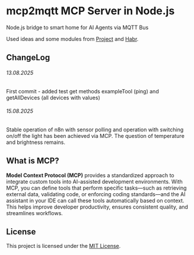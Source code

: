 # mcp2mqtt MCP Server in Node.js
Node.js bridge to smart home for AI Agents via MQTT Bus

Used ideas and some modules from [Project](https://github.com/munrexio/yandex2mqtt) and [Habr](https://habr.com/ru/post/465537/).

## ChangeLog
###### 13.08.2025
First commit - added test get methods exampleTool (ping) and getAllDevices (all devices with values)

###### 15.08.2025
Stable operation of n8n with sensor polling and operation with switching on/off the light has been achieved via MCP. The question of temperature and brightness remains.

## What is MCP?
**Model Context Protocol (MCP)** provides a standardized approach to integrate custom tools into AI-assisted development environments. With MCP, you can define tools that perform specific tasks—such as retrieving external data, validating code, or enforcing coding standards—and the AI assistant in your IDE can call these tools automatically based on context. This helps improve developer productivity, ensures consistent quality, and streamlines workflows.

## License
This project is licensed under the [MIT License](LICENSE).